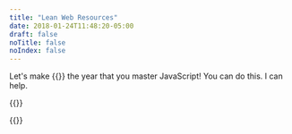 ```yaml
---
title: "Lean Web Resources"
date: 2018-01-24T11:48:20-05:00
draft: false
noTitle: false
noIndex: false
---
```


Let's make {{<year>}} the year that you master&nbsp;JavaScript! You can do this. I can help.

{{<cta for="funnel">}}

{{<cta for="products">}}